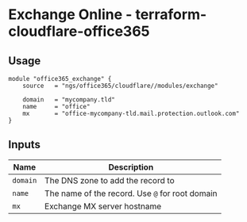 # Exchange Online - terraform-cloudflare-office365

## Usage

```hcl
module "office365_exchange" {
	source   = "ngs/office365/cloudflare//modules/exchange"

	domain   = "mycompany.tld"
	name     = "office"
	mx       = "office-mycompany-tld.mail.protection.outlook.com"
}
```

## Inputs

| Name       | Description                                     |
| ---------- | ----------------------------------------------- |
| `domain`   | The DNS zone to add the record to               |
| `name`     | The name of the record. Use `@` for root domain |
| `mx`       | Exchange MX server hostname                     |